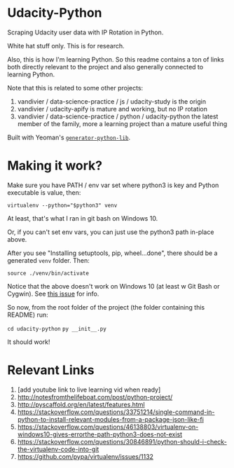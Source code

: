 # Udacity-Python

Scraping Udacity user data with IP Rotation in Python.

White hat stuff only. This is for research.

Also, this is how I'm learning Python. So this readme contains a ton of links both directly relevant to the project and also generally connected to learning Python.

Note that this is related to some other projects:

1. vandivier / data-science-practice / js / udacity-study       is the origin
2. vandivier / udacity-apify                                    is mature and working, but no IP rotation
3. vandivier / data-science-practice / python / udacity-python  the latest member of the family, more a learning project than a mature useful thing

Built with Yeoman's [`generator-python-lib`](https://gitlab.com/hyper-expanse/generator-python-lib/tree/master).

# Making it work?

Make sure you have PATH / env var set where python3 is key and Python executable is value, then:

`virtualenv --python="$python3" venv`

At least, that's what I ran in git bash on Windows 10.

Or, if you can't set env vars, you can just use the python3 path in-place above.

After you see "Installing setuptools, pip, wheel...done", there should be a generated `venv` folder. Then:

`source ./venv/bin/activate`

Notice that the above doesn't work on Windows 10 (at least w Git Bash or Cygwin). See [this issue](https://github.com/pypa/virtualenv/issues/1132) for info.

So now, from the root folder of the project (the folder containing this README) run:

`cd udacity-python`
`py __init__.py`

It should work!


# Relevant Links

1. [add youtube link to live learning vid when ready]
2. http://notesfromthelifeboat.com/post/python-project/
3. http://pyscaffold.org/en/latest/features.html
4. https://stackoverflow.com/questions/33751214/single-command-in-python-to-install-relevant-modules-from-a-package-json-like-fi
5. https://stackoverflow.com/questions/46138803/virtualenv-on-windows10-gives-errorthe-path-python3-does-not-exist
6. https://stackoverflow.com/questions/30846891/python-should-i-check-the-virtualenv-code-into-git
7. https://github.com/pypa/virtualenv/issues/1132
